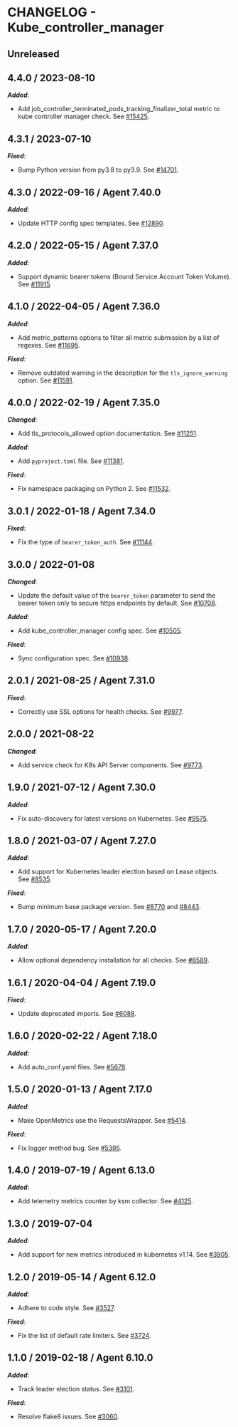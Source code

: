 # CHANGELOG - Kube_controller_manager

## Unreleased

## 4.4.0 / 2023-08-10

***Added***:

* Add job_controller_terminated_pods_tracking_finalizer_total metric to kube controller manager check. See [#15425](https://github.com/DataDog/integrations-core/pull/15425).

## 4.3.1 / 2023-07-10

***Fixed***:

* Bump Python version from py3.8 to py3.9. See [#14701](https://github.com/DataDog/integrations-core/pull/14701).

## 4.3.0 / 2022-09-16 / Agent 7.40.0

***Added***:

* Update HTTP config spec templates. See [#12890](https://github.com/DataDog/integrations-core/pull/12890).

## 4.2.0 / 2022-05-15 / Agent 7.37.0

***Added***:

* Support dynamic bearer tokens (Bound Service Account Token Volume). See [#11915](https://github.com/DataDog/integrations-core/pull/11915).

## 4.1.0 / 2022-04-05 / Agent 7.36.0

***Added***:

* Add metric_patterns options to filter all metric submission by a list of regexes. See [#11695](https://github.com/DataDog/integrations-core/pull/11695).

***Fixed***:

* Remove outdated warning in the description for the `tls_ignore_warning` option. See [#11591](https://github.com/DataDog/integrations-core/pull/11591).

## 4.0.0 / 2022-02-19 / Agent 7.35.0

***Changed***:

* Add tls_protocols_allowed option documentation. See [#11251](https://github.com/DataDog/integrations-core/pull/11251).

***Added***:

* Add `pyproject.toml` file. See [#11381](https://github.com/DataDog/integrations-core/pull/11381).

***Fixed***:

* Fix namespace packaging on Python 2. See [#11532](https://github.com/DataDog/integrations-core/pull/11532).

## 3.0.1 / 2022-01-18 / Agent 7.34.0

***Fixed***:

* Fix the type of `bearer_token_auth`. See [#11144](https://github.com/DataDog/integrations-core/pull/11144).

## 3.0.0 / 2022-01-08

***Changed***:

* Update the default value of the `bearer_token` parameter to send the bearer token only to secure https endpoints by default. See [#10708](https://github.com/DataDog/integrations-core/pull/10708).

***Added***:

* Add kube_controller_manager config spec. See [#10505](https://github.com/DataDog/integrations-core/pull/10505).

***Fixed***:

* Sync configuration spec. See [#10938](https://github.com/DataDog/integrations-core/pull/10938).

## 2.0.1 / 2021-08-25 / Agent 7.31.0

***Fixed***:

* Correctly use SSL options for health checks. See [#9977](https://github.com/DataDog/integrations-core/pull/9977).

## 2.0.0 / 2021-08-22

***Changed***:

* Add service check for K8s API Server components. See [#9773](https://github.com/DataDog/integrations-core/pull/9773).

## 1.9.0 / 2021-07-12 / Agent 7.30.0

***Added***:

* Fix auto-discovery for latest versions on Kubernetes. See [#9575](https://github.com/DataDog/integrations-core/pull/9575).

## 1.8.0 / 2021-03-07 / Agent 7.27.0

***Added***:

* Add support for Kubernetes leader election based on Lease objects. See [#8535](https://github.com/DataDog/integrations-core/pull/8535).

***Fixed***:

* Bump minimum base package version. See [#8770](https://github.com/DataDog/integrations-core/pull/8770) and [#8443](https://github.com/DataDog/integrations-core/pull/8443).

## 1.7.0 / 2020-05-17 / Agent 7.20.0

***Added***:

* Allow optional dependency installation for all checks. See [#6589](https://github.com/DataDog/integrations-core/pull/6589).

## 1.6.1 / 2020-04-04 / Agent 7.19.0

***Fixed***:

* Update deprecated imports. See [#6088](https://github.com/DataDog/integrations-core/pull/6088).

## 1.6.0 / 2020-02-22 / Agent 7.18.0

***Added***:

* Add auto_conf.yaml files. See [#5678](https://github.com/DataDog/integrations-core/pull/5678).

## 1.5.0 / 2020-01-13 / Agent 7.17.0

***Added***:

* Make OpenMetrics use the RequestsWrapper. See [#5414](https://github.com/DataDog/integrations-core/pull/5414).

***Fixed***:

* Fix logger method bug. See [#5395](https://github.com/DataDog/integrations-core/pull/5395).

## 1.4.0 / 2019-07-19 / Agent 6.13.0

***Added***:

* Add telemetry metrics counter by ksm collector. See [#4125](https://github.com/DataDog/integrations-core/pull/4125).

## 1.3.0 / 2019-07-04

***Added***:

* Add support for new metrics introduced in kubernetes v1.14. See [#3905](https://github.com/DataDog/integrations-core/pull/3905).

## 1.2.0 / 2019-05-14 / Agent 6.12.0

***Added***:

* Adhere to code style. See [#3527](https://github.com/DataDog/integrations-core/pull/3527).

***Fixed***:

* Fix the list of default rate limiters. See [#3724](https://github.com/DataDog/integrations-core/pull/3724).

## 1.1.0 / 2019-02-18 / Agent 6.10.0

***Added***:

* Track leader election status. See [#3101](https://github.com/DataDog/integrations-core/pull/3101).

***Fixed***:

* Resolve flake8 issues. See [#3060](https://github.com/DataDog/integrations-core/pull/3060).

